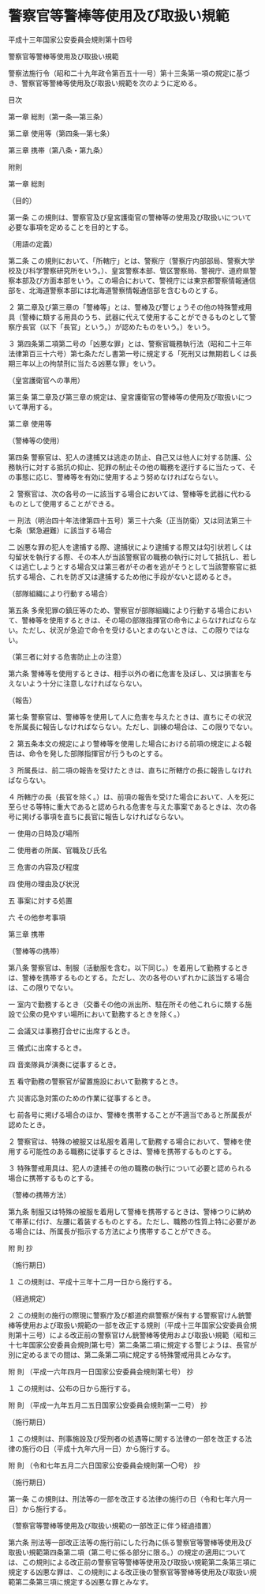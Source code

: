 # 警察官等警棒等使用及び取扱い規範

平成十三年国家公安委員会規則第十四号

警察官等警棒等使用及び取扱い規範

警察法施行令（昭和二十九年政令第百五十一号）第十三条第一項の規定に基づき、警察官等警棒等使用及び取扱い規範を次のように定める。

目次

第一章 総則（第一条―第三条）

第二章 使用等（第四条―第七条）

第三章 携帯（第八条・第九条）

附則

第一章 総則

（目的）

第一条 この規則は、警察官及び皇宮護衛官の警棒等の使用及び取扱いについて必要な事項を定めることを目的とする。

（用語の定義）

第二条 この規則において、「所轄庁」とは、警察庁（警察庁内部部局、警察大学校及び科学警察研究所をいう。）、皇宮警察本部、管区警察局、警視庁、道府県警察本部及び方面本部をいう。この場合において、警視庁には東京都警察情報通信部を、北海道警察本部には北海道警察情報通信部を含むものとする。

２ 第二章及び第三章の「警棒等」とは、警棒及び警じょうその他の特殊警戒用具（警棒に類する用具のうち、武器に代えて使用することができるものとして警察庁長官（以下「長官」という。）が認めたものをいう。）をいう。

３ 第四条第二項第二号の「凶悪な罪」とは、警察官職務執行法（昭和二十三年法律第百三十六号）第七条ただし書第一号に規定する「死刑又は無期若しくは長期三年以上の拘禁刑に当たる凶悪な罪」をいう。

（皇宮護衛官への準用）

第三条 第二章及び第三章の規定は、皇宮護衛官の警棒等の使用及び取扱いについて準用する。

第二章 使用等

（警棒等の使用）

第四条 警察官は、犯人の逮捕又は逃走の防止、自己又は他人に対する防護、公務執行に対する抵抗の抑止、犯罪の制止その他の職務を遂行するに当たって、その事態に応じ、警棒等を有効に使用するよう努めなければならない。

２ 警察官は、次の各号の一に該当する場合においては、警棒等を武器に代わるものとして使用することができる。

一 刑法（明治四十年法律第四十五号）第三十六条（正当防衛）又は同法第三十七条（緊急避難）に該当する場合

二 凶悪な罪の犯人を逮捕する際、逮捕状により逮捕する際又は勾引状若しくは勾留状を執行する際、その本人が当該警察官の職務の執行に対して抵抗し、若しくは逃亡しようとする場合又は第三者がその者を逃がそうとして当該警察官に抵抗する場合、これを防ぎ又は逮捕するため他に手段がないと認めるとき。

（部隊組織により行動する場合）

第五条 多衆犯罪の鎮圧等のため、警察官が部隊組織により行動する場合において、警棒等を使用するときは、その場の部隊指揮官の命令によらなければならない。ただし、状況が急迫で命令を受けるいとまのないときは、この限りではない。

（第三者に対する危害防止上の注意）

第六条 警棒等を使用するときは、相手以外の者に危害を及ぼし、又は損害を与えないよう十分に注意しなければならない。

（報告）

第七条 警察官は、警棒等を使用して人に危害を与えたときは、直ちにその状況を所属長に報告しなければならない。ただし、訓練の場合は、この限りでない。

２ 第五条本文の規定により警棒等を使用した場合における前項の規定による報告は、命令を発した部隊指揮官が行うものとする。

３ 所属長は、前二項の報告を受けたときは、直ちに所轄庁の長に報告しなければならない。

４ 所轄庁の長（長官を除く。）は、前項の報告を受けた場合において、人を死に至らせる等特に重大であると認められる危害を与えた事案であるときは、次の各号に掲げる事項を直ちに長官に報告しなければならない。

一 使用の日時及び場所

二 使用者の所属、官職及び氏名

三 危害の内容及び程度

四 使用の理由及び状況

五 事案に対する処置

六 その他参考事項

第三章 携帯

（警棒等の携帯）

第八条 警察官は、制服（活動服を含む。以下同じ。）を着用して勤務するときは、警棒を携帯するものとする。ただし、次の各号のいずれかに該当する場合は、この限りでない。

一 室内で勤務するとき（交番その他の派出所、駐在所その他これらに類する施設で公衆の見やすい場所において勤務するときを除く。）

二 会議又は事務打合せに出席するとき。

三 儀式に出席するとき。

四 音楽隊員が演奏に従事するとき。

五 看守勤務の警察官が留置施設において勤務するとき。

六 災害応急対策のための作業に従事するとき。

七 前各号に掲げる場合のほか、警棒を携帯することが不適当であると所属長が認めたとき。

２ 警察官は、特殊の被服又は私服を着用して勤務する場合において、警棒を使用する可能性のある職務に従事するときは、警棒を携帯するものとする。

３ 特殊警戒用具は、犯人の逮捕その他の職務の執行について必要と認められる場合に携帯するものとする。

（警棒の携帯方法）

第九条 制服又は特殊の被服を着用して警棒を携帯するときは、警棒つりに納めて帯革に付け、左腰に着装するものとする。ただし、職務の性質上特に必要がある場合には、所属長が指示する方法により携帯することができる。

附 則 抄

（施行期日）

１ この規則は、平成十三年十二月一日から施行する。

（経過規定）

２ この規則の施行の際現に警察庁及び都道府県警察が保有する警察官けん銃警棒等使用および取扱い規範の一部を改正する規則（平成十三年国家公安委員会規則第十三号）による改正前の警察官けん銃警棒等使用および取扱い規範（昭和三十七年国家公安委員会規則第七号）第二条第二項に規定する警じようは、長官が別に定めるまでの間は、第二条第二項に規定する特殊警戒用具とみなす。

附 則 （平成一六年四月一日国家公安委員会規則第七号） 抄

１ この規則は、公布の日から施行する。

附 則 （平成一九年五月二五日国家公安委員会規則第一二号） 抄

（施行期日）

１ この規則は、刑事施設及び受刑者の処遇等に関する法律の一部を改正する法律の施行の日（平成十九年六月一日）から施行する。

附 則 （令和七年五月二六日国家公安委員会規則第一〇号） 抄

（施行期日）

第一条 この規則は、刑法等の一部を改正する法律の施行の日（令和七年六月一日）から施行する。

（警察官等警棒等使用及び取扱い規範の一部改正に伴う経過措置）

第六条 刑法等一部改正法等の施行前にした行為に係る警察官等警棒等使用及び取扱い規範第四条第二項（第二号に係る部分に限る。）の規定の適用については、この規則による改正前の警察官等警棒等使用及び取扱い規範第二条第三項に規定する凶悪な罪は、この規則による改正後の警察官等警棒等使用及び取扱い規範第二条第三項に規定する凶悪な罪とみなす。

